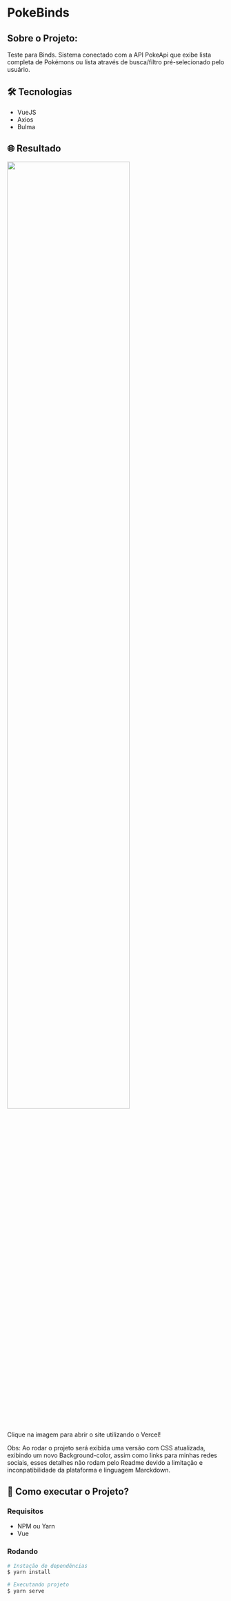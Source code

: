 # PokeBinds

## Sobre o Projeto:
Teste para Binds. Sistema conectado com a API PokeApi que exibe lista completa de Pokémons ou lista através de busca/filtro pré-selecionado pelo usuário.

## 🛠 Tecnologias

- VueJS
- Axios
- Bulma

## 🌐 Resultado

<a href="https://pokedex-vuejs-kappa.vercel.app/">
  <img src="PokeBinds_VUE_Version_One/src/assets/picture.png" width="75%" />
</a>

Clique na imagem para abrir o site utilizando o Vercel!

Obs: Ao rodar o projeto será exibida uma versão com CSS atualizada, exibindo um novo Background-color, assim como links para minhas redes sociais, esses detalhes não rodam pelo Readme devido a limitação e inconpatibilidade da plataforma e linguagem Marckdown.

## 🤔 Como executar o Projeto? 

### Requisitos

- NPM ou Yarn
- Vue

### Rodando

```bash
# Instação de dependências
$ yarn install

# Executando projeto
$ yarn serve
```

